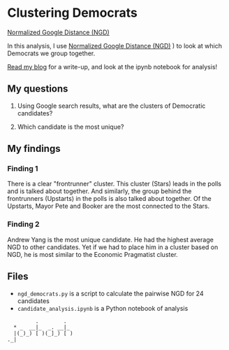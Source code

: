 # Clustering Democrats

[Normalized Google Distance (NGD)](https://github.com/josh-ashkinaze/Normalized-Google-Distance)

In this analysis, I use [Normalized Google Distance (NGD)](https://github.com/josh-ashkinaze/Normalized-Google-Distance)
) to look at which Democrats we group together. 

[Read my blog](https://www.joshash.space/data-science/clusters-of-democratic-candidates-1) for a write-up, and look at the ipynb notebook for analysis! 


## My questions

1. Using Google search results, what are the clusters of Democratic candidates?

2. Which candidate is the most unique?


## My findings
### Finding 1 
There is a clear "frontrunner" cluster. This cluster (Stars) leads in the polls and is talked about together. And similarly, the group behind the frontrunners (Upstarts) in the polls is also talked about together. Of the Upstarts, Mayor Pete and Booker are the most connected to the Stars.

### Finding 2
Andrew Yang is the most unique candidate. He had the highest average NGD to other candidates. Yet if we had to place him in a cluster based on NGD, he is most similar to the Economic Pragmatist cluster.


## Files 
* ```ngd_democrats.py``` is a script to calculate the pairwise NGD for 24 candidates 
* ```candidate_analysis.ipynb``` is a Python notebook of analysis 


```
         .        .  
  * _  __|_  _. __|_ 
  |(_)_) [ )(_]_) [ )
._|

```
